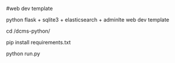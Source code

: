 #web dev template

python flask + sqlite3 + elasticsearch + adminlte web dev template

cd /dcms-python/

pip install requirements.txt

python run.py
